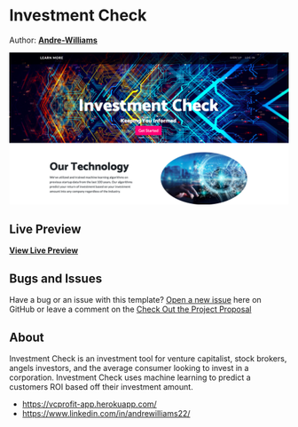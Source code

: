 # Investment Check

Author: **[Andre-Williams](https://www.linkedin.com/in/andrewilliams22/)**



![Investment Site](https://github.com/Andre-Williams22/Investment-Check-App/blob/master/static/img/preview.png)


## Live Preview

**[View Live Preview](https://vcprofit-app.herokuapp.com/)**



## Bugs and Issues

Have a bug or an issue with this template? [Open a new issue](https://github.com/Andre-Williams22/Investment-Check-App/issues) here on GitHub or leave a comment on the [Check Out the Project Proposal](https://github.com/Andre-Williams22/Investment-Check-App/blob/master/proposal.md)

## About

Investment Check is an investment tool for venture capitalist, stock brokers, angels investors, and the average consumer looking to invest in a corporation. Investment Check uses machine learning to predict a customers ROI based off their investment amount. 

* https://vcprofit-app.herokuapp.com/
* https://www.linkedin.com/in/andrewilliams22/

